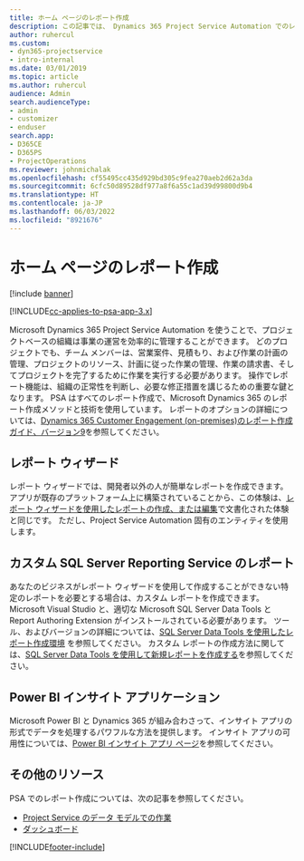 ```yaml
---
title: ホーム ページのレポート作成
description: この記事では、 Dynamics 365 Project Service Automation でのレポート作成に関する情報へのリンクを提供します。
author: ruhercul
ms.custom:
- dyn365-projectservice
- intro-internal
ms.date: 03/01/2019
ms.topic: article
ms.author: ruhercul
audience: Admin
search.audienceType:
- admin
- customizer
- enduser
search.app:
- D365CE
- D365PS
- ProjectOperations
ms.reviewer: johnmichalak
ms.openlocfilehash: cf55495cc435d929bd305c9fea270aeb2d62a3da
ms.sourcegitcommit: 6cfc50d89528df977a8f6a55c1ad39d99800d9b4
ms.translationtype: HT
ms.contentlocale: ja-JP
ms.lasthandoff: 06/03/2022
ms.locfileid: "8921676"
---
```

# <a name="reporting-home-page"></a>ホーム ページのレポート作成

[!include [banner](../includes/psa-now-project-operations.md)]

[!INCLUDE[cc-applies-to-psa-app-3.x](../includes/cc-applies-to-psa-app-3x.md)]

Microsoft Dynamics 365 Project Service Automation を使うことで、プロジェクトベースの組織は事業の運営を効率的に管理することができます。 どのプロジェクトでも、チーム メンバーは、営業案件、見積もり、および作業の計画の管理、プロジェクトのリソース、計画に従った作業の管理、作業の請求書、そしてプロジェクトを完了するために作業を実行する必要があります。 操作でレポート機能は、組織の正常性を判断し、必要な修正措置を講じるための重要な鍵となります。 PSA はすべてのレポート作成で、Microsoft Dynamics 365 のレポート作成メソッドと技術を使用しています。 レポートのオプションの詳細については、[Dynamics 365 Customer Engagement (on-premises)のレポート作成ガイド、バージョン9](/dynamics365/customerengagement/on-premises/analytics/reporting-analytics-with-dynamics-365)を参照してください。

## <a name="report-wizard"></a>レポート ウィザード

レポート ウィザードでは、開発者以外の人が簡単なレポートを作成できます。 アプリが既存のプラットフォーム上に構築されていることから、この体験は、[レポート ウィザードを使用したレポートの作成、または編集](/dynamics365/customerengagement/on-premises/basics/create-edit-copy-report-wizard)で文書化された体験と同じです。 ただし、Project Service Automation 固有のエンティティを使用します。

## <a name="custom-sql-server-reporting-services-reports"></a>カスタム SQL Server Reporting Service のレポート

あなたのビジネスがレポート ウィザードを使用して作成することができない特定のレポートを必要とする場合は、カスタム レポートを作成できます。 Microsoft Visual Studio と、適切な Microsoft SQL Server Data Tools と Report Authoring Extension がインストールされている必要があります。 ツール、およびバージョンの詳細については、[SQL Server Data Tools を使用したレポート作成環境](/dynamics365/customerengagement/on-premises/analytics/report-writing-environment-using-sql-server-data-tools) を参照してください。 カスタム レポートの作成方法に関しては、[SQL Server Data Tools を使用して新規レポートを作成する](/dynamics365/customerengagement/on-premises/analytics/create-a-new-report-using-sql-server-data-tools)を参照してください。

## <a name="power-bi-insights-apps"></a>Power BI インサイト アプリケーション

Microsoft Power BI と Dynamics 365 が組み合わさって、インサイト アプリの形式でデータを処理するパワフルな方法を提供します。 インサイト アプリの可用性については、[Power BI インサイト アプリ ページ](https://powerbi.microsoft.com/power-bi-insights-apps/)を参照してください。


## <a name="additional-resources"></a>その他のリソース
PSA でのレポート作成については、次の記事を参照してください。

- [Project Service のデータ モデルでの作業](reports-working-project-service-data-model.md)
- [ダッシュボード](reports-dashboards.md)



[!INCLUDE[footer-include](../includes/footer-banner.md)]
